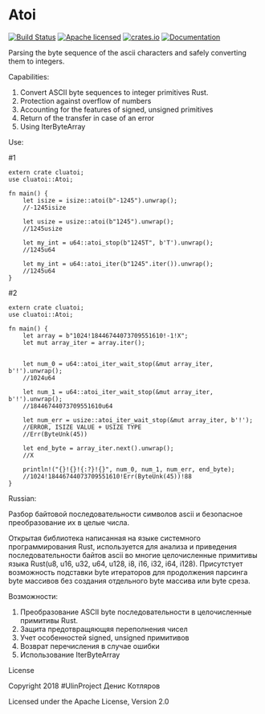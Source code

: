 # Atoi 

[![Build Status](https://travis-ci.org/clucompany/cluAtoi.svg?branch=master)](https://travis-ci.org/clucompany/cluAtoi)
[![Apache licensed](https://img.shields.io/badge/license-Apache%202.0-blue.svg)](./LICENSE)
[![crates.io](http://meritbadge.herokuapp.com/cluatoi)](https://crates.io/crates/cluatoi)
[![Documentation](https://docs.rs/cluatoi/badge.svg)](https://docs.rs/cluatoi)

Parsing the byte sequence of the ascii characters and safely converting them to integers.

Capabilities:
1. Convert ASCII byte sequences to integer primitives Rust.
2. Protection against overflow of numbers
3. Accounting for the features of signed, unsigned primitives
4. Return of the transfer in case of an error
5. Using IterByteArray
	
Use:

#1

	extern crate cluatoi;
	use cluatoi::Atoi;

	fn main() {
	    let isize = isize::atoi(b"-1245").unwrap(); 		
	    //-1245isize

	    let usize = usize::atoi(b"1245").unwrap();
	    //1245usize

	    let my_int = u64::atoi_stop(b"1245T", b'T').unwrap(); 	
	    //1245u64

	    let my_int = u64::atoi_iter(b"1245".iter()).unwrap(); 	
	    //1245u64
	}

#2

	extern crate cluatoi;
	use cluatoi::Atoi;

	fn main() {
	    let array = b"1024!18446744073709551610!-1!X";
	    let mut array_iter = array.iter();


	    let num_0 = u64::atoi_iter_wait_stop(&mut array_iter, b'!').unwrap(); 
	    //1024u64

	    let num_1 = u64::atoi_iter_wait_stop(&mut array_iter, b'!').unwrap(); 
	    //18446744073709551610u64

	    let num_err = usize::atoi_iter_wait_stop(&mut array_iter, b'!');
	    //ERROR, ISIZE VALUE + USIZE TYPE
	    //Err(ByteUnk(45))

	    let end_byte = array_iter.next().unwrap();
	    //X

	    println!("{}!{}!{:?}!{}", num_0, num_1, num_err, end_byte);
	    //1024!18446744073709551610!Err(ByteUnk(45))!88
	}


Russian:

Разбор байтовой последовательности символов ascii и безопасное преобразование их в целые числа.

Открытая библиотека написанная на языке системного программирования Rust, используется для анализа и приведения последовательности байтов ascii во многие целочисленные примитивы языка Rust(u8, u16, u32, u64, u128, i8, i16, i32, i64, i128). Присутстует возможность подставки byte итераторов для продолжения парсинга byte массивов без создания отдельного byte массива или byte среза.

Возможности:
1. Преобразование ASCII byte последовательности в целочисленные примитивы Rust.
2. Защита предотвращяющяя переполнения чисел
3. Учет особенностей signed, unsigned примитивов
4. Возврат перечисления в случае ошибки
5. Использование IterByteArray


License

Copyright 2018 #UlinProject Денис Котляров

Licensed under the Apache License, Version 2.0
